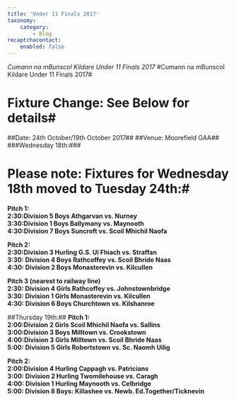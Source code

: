 ```yaml
---
title: 'Under 11 Finals 2017'
taxonomy:
    category:
        - Blog
recaptchacontact:
    enabled: false
---
```


*Cumann na mBunscol Kildare Under 11 Finals 2017*
#Cumann na mBunscol Kildare Under 11 Finals 2017#
# Fixture Change: See Below for details#
##Date: 24th October/19th October 2017##
##Venue: Moorefield GAA##
###Wednesday 18th:###

# Please note: Fixtures for Wednesday 18th moved to Tuesday 24th:#
**Pitch 1:**
<br>
**2:30:Division 5 Boys Athgarvan vs. Nurney**<br>
**3:30:Division 1 Boys Ballymany vs. Maynooth**<br>
**4:30:Division 7 Boys Suncroft vs. Scoil Mhichil Naofa**<br>

**Pitch 2:**
<br>
**2:30:Division 3 Hurling G.S. Uí Fhiach vs. Straffan**<br>
**3:30: Division 4 Boys Rathcoffey vs. Scoil Bhride Naas**<br>
**4:30: Division 2 Boys Monasterevin vs. Kilcullen**<br>

**Pitch 3 (nearest to railway line)**
<br>
**2:30: Division 4 Girls Rathcoffey vs. Johnstownbridge**<br>
**3:30: Division 1 Girls Monasterevin vs. Kilcullen**<br>
**4:30: Division 6 Boys Churchtown vs. Kilshanroe** <br>

##Thursday 19th:##
**Pitch 1:**
<br>
**2:00:Division 2 Girls Scoil Mhichil Naofa vs. Sallins**<br>
**3:00:Division 3 Boys Milltown vs. Crookstown**<br>
**4:00:Division 3 Girls Milltown vs. Scoil Bhride Naas**<br>
**5:00: Division 5 Girls Robertstown vs. Sc. Naomh Uilig**<br>

**Pitch 2:**
<br>
**2:00:Division 4 Hurling Cappagh vs. Patricians**<br>
**3:00: Division 2 Hurling Twomilehouse vs. Caragh**<br>
**4:00: Division 1 Hurling Maynooth vs. Celbridge**<br>
**5:00: Division 8 Boys: Killashee vs. Newb. Ed.Together/Ticknevin**<br>
